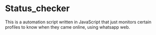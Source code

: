 # Status_checker
This is a automation script written in JavaScript that just monitors certain profiles to know when they came online, using whatsapp web.
